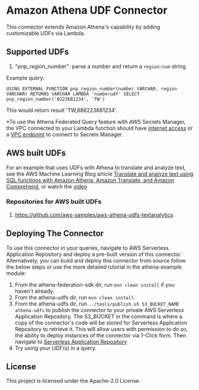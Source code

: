 # Amazon Athena UDF Connector

This connector extends Amazon Athena's capability by adding customizable UDFs via Lambda.

## Supported UDFs

1. "pnp_region_number": parse a number and return a `region:num` string
 
Example query:

`USING EXTERNAL FUNCTION pnp_region_number(number VARCHAR, region VARCHAR) RETURNS VARCHAR LAMBDA 'numberudf' SELECT pnp_region_number('0223681234', 'TW')`

This would return result 'TW,886223681234'.

*To use the Athena Federated Query feature with AWS Secrets Manager, the VPC connected to your Lambda function should have [internet access](https://aws.amazon.com/premiumsupport/knowledge-center/internet-access-lambda-function/) or a [VPC endpoint](https://docs.aws.amazon.com/secretsmanager/latest/userguide/vpc-endpoint-overview.html#vpc-endpoint-create) to connect to Secrets Manager.

## AWS built UDFs
For an example that uses UDFs with Athena to translate and analyze text, see the AWS
                                    Machine Learning Blog article <a href="http://aws.amazon.com/blogs/machine-learning/translate-and-analyze-text-using-sql-functions-with-amazon-athena-amazon-translate-and-amazon-comprehend/" rel="noopener noreferrer" target="_blank"><span>Translate and analyze text using SQL functions with Amazon Athena, Amazon Translate,
                                          and Amazon Comprehend</span></a>, or watch the <a href="#udf-videos-xlate">video</a>

### Repositories for AWS built UDFs

1. https://github.com/aws-samples/aws-athena-udfs-textanalytics

## Deploying The Connector

To use this connector in your queries, navigate to AWS Serverless Application Repository and deploy a pre-built version of this connector. Alternatively, you can build and deploy this connector from source follow the below steps or use the more detailed tutorial in the athena-example module:

1. From the athena-federation-sdk dir, run `mvn clean install` if you haven't already.
2. From the athena-udfs dir, run `mvn clean install`.
3. From the athena-udfs dir, run  `../tools/publish.sh S3_BUCKET_NAME athena-udfs` to publish the connector to your private AWS Serverless Application Repository. The S3_BUCKET in the command is where a copy of the connector's code will be stored for Serverless Application Repository to retrieve it. This will allow users with permission to do so, the ability to deploy instances of the connector via 1-Click form. Then navigate to [Serverless Application Repository](https://aws.amazon.com/serverless/serverlessrepo)
4. Try using your UDF(s) in a query.

## License

This project is licensed under the Apache-2.0 License.

